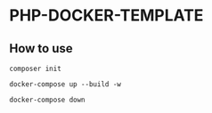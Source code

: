 # PHP-DOCKER-TEMPLATE

## How to use

````
composer init
````

````
docker-compose up --build -w
````

````
docker-compose down
````
